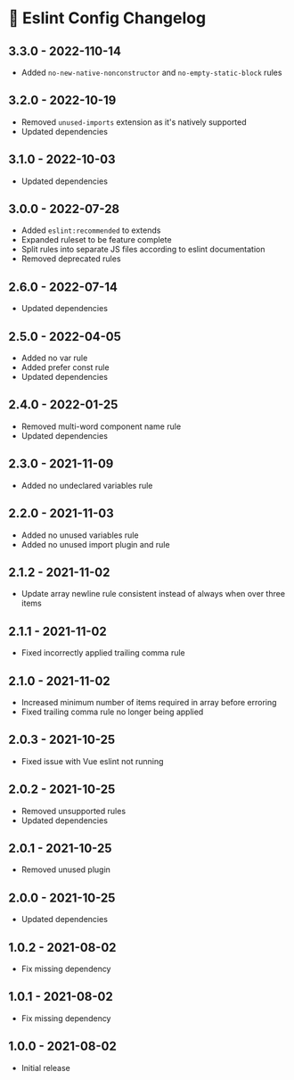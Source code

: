 # 📅 Eslint Config Changelog

## 3.3.0 - 2022-110-14

* Added `no-new-native-nonconstructor` and `no-empty-static-block` rules

## 3.2.0 - 2022-10-19

* Removed `unused-imports` extension as it's natively supported
* Updated dependencies

## 3.1.0 - 2022-10-03

* Updated dependencies

## 3.0.0 - 2022-07-28

* Added `eslint:recommended` to extends
* Expanded ruleset to be feature complete
* Split rules into separate JS files according to eslint documentation
* Removed deprecated rules

## 2.6.0 - 2022-07-14

* Updated dependencies

## 2.5.0 - 2022-04-05

* Added no var rule
* Added prefer const rule
* Updated dependencies

## 2.4.0 - 2022-01-25

* Removed multi-word component name rule
* Updated dependencies

## 2.3.0 - 2021-11-09

* Added no undeclared variables rule

## 2.2.0 - 2021-11-03

* Added no unused variables rule
* Added no unused import plugin and rule

## 2.1.2 - 2021-11-02

* Update array newline rule consistent instead of always when over three items

## 2.1.1 - 2021-11-02

* Fixed incorrectly applied trailing comma rule

## 2.1.0 - 2021-11-02

* Increased minimum number of items required in array before erroring
* Fixed trailing comma rule no longer being applied

## 2.0.3 - 2021-10-25

* Fixed issue with Vue eslint not running

## 2.0.2 - 2021-10-25

* Removed unsupported rules
* Updated dependencies

## 2.0.1 - 2021-10-25

* Removed unused plugin

## 2.0.0 - 2021-10-25

* Updated dependencies

## 1.0.2 - 2021-08-02

* Fix missing dependency

## 1.0.1 - 2021-08-02

* Fix missing dependency

## 1.0.0 - 2021-08-02

* Initial release
